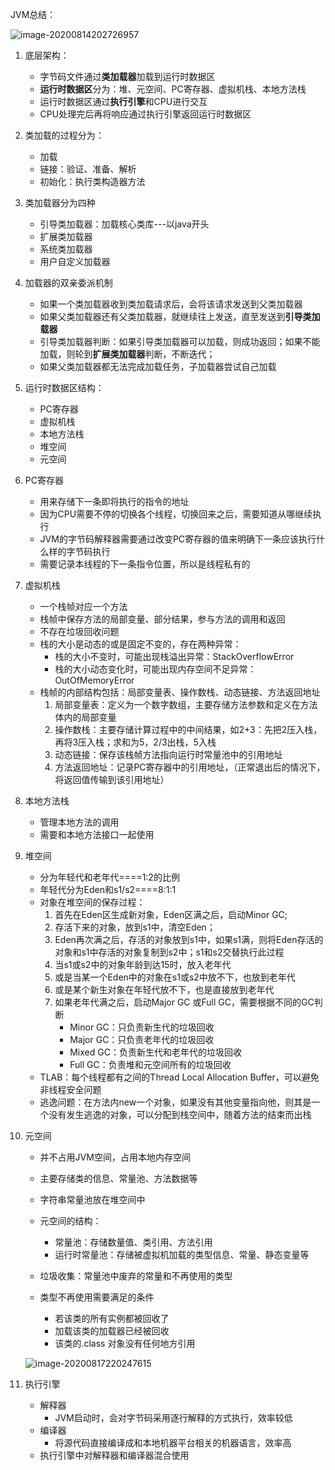 JVM总结：

![image-20200814202726957](C:\Users\11437\AppData\Roaming\Typora\typora-user-images\image-20200814202726957.png)

1. 底层架构：

   - 字节码文件通过**类加载器**加载到运行时数据区
   - **运行时数据区**分为：堆、元空间、PC寄存器、虚拟机栈、本地方法栈
   - 运行时数据区通过**执行引擎**和CPU进行交互
   - CPU处理完后再将响应通过执行引擎返回运行时数据区

2. 类加载的过程分为：

   - 加载
   - 链接：验证、准备、解析
   - 初始化：执行类构造器方法

3. 类加载器分为四种

   - 引导类加载器：加载核心类库---以java开头
   - 扩展类加载器
   - 系统类加载器
   - 用户自定义加载器

4. 加载器的双亲委派机制

   - 如果一个类加载器收到类加载请求后，会将该请求发送到父类加载器
   - 如果父类加载器还有父类加载器，就继续往上发送，直至发送到**引导类加载器**
   - 引导类加载器判断：如果引导类加载器可以加载，则成功返回；如果不能加载，则轮到**扩展类加载器**判断，不断迭代；
   - 如果父类加载器都无法完成加载任务，子加载器尝试自己加载

5. 运行时数据区结构：

   - PC寄存器
   - 虚拟机栈
   - 本地方法栈
   - 堆空间
   - 元空间

6. PC寄存器

   - 用来存储下一条即将执行的指令的地址
   - 因为CPU需要不停的切换各个线程，切换回来之后，需要知道从哪继续执行
   - JVM的字节码解释器需要通过改变PC寄存器的值来明确下一条应该执行什么样的字节码执行
   - 需要记录本线程的下一条指令位置，所以是线程私有的

7. 虚拟机栈

   - 一个栈帧对应一个方法
   - 栈帧中保存方法的局部变量、部分结果，参与方法的调用和返回
   - 不存在垃圾回收问题
   - 栈的大小是动态的或是固定不变的，存在两种异常：
     - 栈的大小不变时，可能出现栈溢出异常：StackOverflowError
     - 栈的大小动态变化时，可能出现内存空间不足异常：OutOfMemoryError
   - 栈帧的内部结构包括：局部变量表、操作数栈、动态链接、方法返回地址
     1. 局部变量表：定义为一个数字数组，主要存储方法参数和定义在方法体内的局部变量
     2. 操作数栈：主要存储计算过程中的中间结果，如2+3：先把2压入栈，再将3压入栈；求和为5，2/3出栈，5入栈
     3. 动态链接：保存该栈帧方法指向运行时常量池中的引用地址
     4. 方法返回地址：记录PC寄存器中的引用地址，（正常退出后的情况下，将返回值传输到该引用地址）

8. 本地方法栈

   - 管理本地方法的调用
   - 需要和本地方法接口一起使用

9. 堆空间

   - 分为年轻代和老年代====1:2的比例
   - 年轻代分为Eden和s1/s2====8:1:1
   - 对象在堆空间的保存过程：
     1. 首先在Eden区生成新对象，Eden区满之后，启动Minor GC;
     2. 存活下来的对象，放到s1中，清空Eden；
     3. Eden再次满之后，存活的对象放到s1中，如果s1满，则将Eden存活的对象和s1中存活的对象复制到s2中；s1和s2交替执行此过程
     4. 当s1或s2中的对象年龄到达15时，放入老年代
     5. 或是当某一个Eden中的对象在s1或s2中放不下，也放到老年代
     6. 或是某个新生对象在年轻代放不下，也是直接放到老年代
     7. 如果老年代满之后，启动Major GC 或Full GC，需要根据不同的GC判断
        - Minor GC：只负责新生代的垃圾回收
        - Major GC：只负责老年代的垃圾回收
        - Mixed GC：负责新生代和老年代的垃圾回收
        - Full GC：负责堆和元空间所有的垃圾回收
   - TLAB：每个线程都有之间的Thread Local Allocation Buffer，可以避免非线程安全问题
   - 逃逸问题：在方法内new一个对象，如果没有其他变量指向他，则其是一个没有发生逃逸的对象，可以分配到栈空间中，随着方法的结束而出栈

10. 元空间

    - 并不占用JVM空间，占用本地内存空间

    - 主要存储类的信息、常量池、方法数据等
    - 字符串常量池放在堆空间中
    - 元空间的结构：
      - 常量池：存储数量值、类引用、方法引用
      - 运行时常量池：存储被虚拟机加载的类型信息、常量、静态变量等
    - 垃圾收集：常量池中废弃的常量和不再使用的类型
    - 类型不再使用需要满足的条件
      - 若该类的所有实例都被回收了
      - 加载该类的加载器已经被回收
      - 该类的.class 对象没有任何地方引用

    ![image-20200817220247615](C:\Users\11437\AppData\Roaming\Typora\typora-user-images\image-20200817220247615.png)

11. 执行引擎

    - 解释器
      - JVM启动时，会对字节码采用逐行解释的方式执行，效率较低
    - 编译器
      - 将源代码直接编译成和本地机器平台相关的机器语言，效率高
    - 执行引擎中对解释器和编译器混合使用